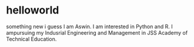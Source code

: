 # helloworld
something new i guess
I am Aswin. I am interested in Python and R. I ampursuing my Indusrial Engineering and Management in JSS Academy of Technical Education.
